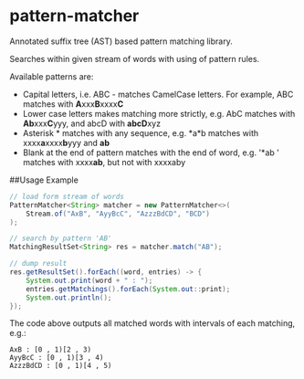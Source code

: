 # pattern-matcher
Annotated suffix tree (AST) based pattern matching library.

Searches within given stream of words with using of pattern rules.

Available patterns are:
*   Capital letters, i.e. ABC - matches CamelCase letters. For example, ABC matches with <b>A</b>xxx<b>B</b>xxxx<b>C</b>
*   Lower case letters makes matching more strictly, e.g. AbC matches with <b>Ab</b>xxx<b>C</b>yyy, and abcD with <b>abcD</b>xyz
*   Asterisk \* matches with any sequence, e.g. \*a\*b matches with xxxx<b>a</b>xxxx<b>b</b>yyy and <b>ab</b>
*   Blank at the end of pattern matches with the end of word, e.g. '\*ab ' matches with xxxx<b>ab</b>, but not with xxxxaby


##Usage Example

```java
// load form stream of words
PatternMatcher<String> matcher = new PatternMatcher<>(
    Stream.of("AxB", "AyyBcC", "AzzzBdCD", "BCD")
);

// search by pattern 'AB'
MatchingResultSet<String> res = matcher.match("AB");

// dump result
res.getResultSet().forEach((word, entries) -> {
    System.out.print(word + " : ");
    entries.getMatchings().forEach(System.out::print);
    System.out.println();
});

```

The code above outputs all matched words with intervals of each matching, e.g.:
```
AxB : [0 , 1)[2 , 3)
AyyBcC : [0 , 1)[3 , 4)
AzzzBdCD : [0 , 1)[4 , 5)
```
